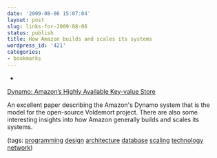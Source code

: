 ```yaml
---
date: '2009-08-06 15:07:04'
layout: post
slug: links-for-2009-08-06
status: publish
title: How Amazon builds and scales its systems
wordpress_id: '421'
categories:
- bookmarks
---
```


  * 
                

[Dynamo: Amazon’s Highly Available Key-value Store](http://s3.amazonaws.com/AllThingsDistributed/sosp/amazon-dynamo-sosp2007.pdf)


                

An excellent paper describing the Amazon's Dynamo system that is the model for the open-source Voldemort project.  There are also some interesting insights into how Amazon generally builds and scales its systems.


                

(tags: [programming](http://delicious.com/eob/programming) [design](http://delicious.com/eob/design) [architecture](http://delicious.com/eob/architecture) [database](http://delicious.com/eob/database) [scaling](http://delicious.com/eob/scaling) [technology](http://delicious.com/eob/technology) [network](http://delicious.com/eob/network))


            
